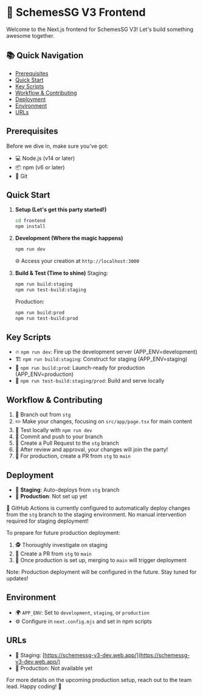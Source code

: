 # 🚀 SchemesSG V3 Frontend

Welcome to the Next.js frontend for SchemesSG V3! Let's build something awesome together.

## 📚 Quick Navigation
- [Prerequisites](#prerequisites)
- [Quick Start](#quick-start)
- [Key Scripts](#key-scripts)
- [Workflow & Contributing](#workflow--contributing)
- [Deployment](#deployment)
- [Environment](#environment)
- [URLs](#urls)

## Prerequisites

Before we dive in, make sure you've got:
- 💻 Node.js (v14 or later)
- 📦 npm (v6 or later)
- 🐙 Git

## Quick Start

1. **Setup (Let's get this party started!)**
   ```bash
   cd frontend
   npm install
   ```

2. **Development (Where the magic happens)**
   ```bash
   npm run dev
   ```
   🌐 Access your creation at `http://localhost:3000`

3. **Build & Test (Time to shine)**
   Staging:
   ```bash
   npm run build:staging
   npm run test-build:staging
   ```
   Production:
   ```bash
   npm run build:prod
   npm run test-build:prod
   ```

## Key Scripts

- 🔥 `npm run dev`: Fire up the development server (APP_ENV=development)
- 🏗️ `npm run build:staging`: Construct for staging (APP_ENV=staging)
- 🚀 `npm run build:prod`: Launch-ready for production (APP_ENV=production)
- 🧪 `npm run test-build:staging/prod`: Build and serve locally

## Workflow & Contributing

1. 🌿 Branch out from `stg`
2. ✏️ Make your changes, focusing on `src/app/page.tsx` for main content
3. 🧪 Test locally with `npm run dev`
4. 💾 Commit and push to your branch
5. 🙋 Create a Pull Request to the `stg` branch
6. 👀 After review and approval, your changes will join the party!
7. 🚀 For production, create a PR from `stg` to `main`

## Deployment

- 🚦 **Staging**: Auto-deploys from `stg` branch
- 🚀 **Production**: Not set up yet

🤖 GitHub Actions is currently configured to automatically deploy changes from the `stg` branch to the staging environment. No manual intervention required for staging deployment!

To prepare for future production deployment:
1. 🕵️ Thoroughly investigate on staging
2. 📝 Create a PR from `stg` to `main`
3. 🎉 Once production is set up, merging to `main` will trigger deployment

Note: Production deployment will be configured in the future. Stay tuned for updates!

## Environment

- 🌍 `APP_ENV`: Set to `development`, `staging`, or `production`
- ⚙️ Configure in `next.config.mjs` and set in npm scripts

## URLs

- 🧪 Staging: [https://schemessg-v3-dev.web.app/](https://schemessg-v3-dev.web.app/)
- 🚀 Production: Not available yet

For more details on the upcoming production setup, reach out to the team lead. Happy coding! 🎉
